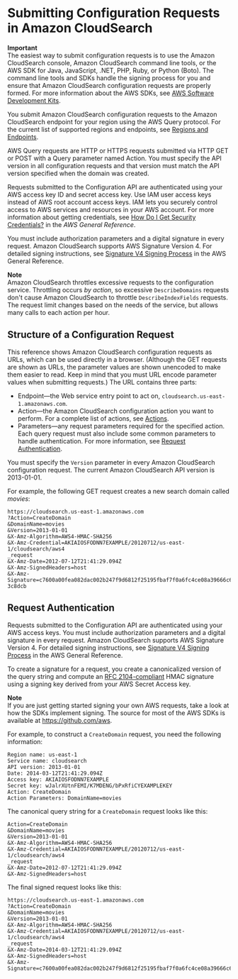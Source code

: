 # Submitting Configuration Requests in Amazon CloudSearch<a name="submitting-configuration-requests"></a>

**Important**  
The easiest way to submit configuration requests is to use the Amazon CloudSearch console, Amazon CloudSearch command line tools, or the AWS SDK for Java, JavaScript, \.NET, PHP, Ruby, or Python \(Boto\)\. The command line tools and SDKs handle the signing process for you and ensure that Amazon CloudSearch configuration requests are properly formed\. For more information about the AWS SDKs, see [AWS Software Development Kits](http://aws.amazon.com/code)\. 

 You submit Amazon CloudSearch configuration requests to the Amazon CloudSearch endpoint for your region using the AWS Query protocol\. For the current list of supported regions and endpoints, see [Regions and Endpoints](https://docs.aws.amazon.com/general/latest/gr/rande.html#cloudsearch_region)\.

 AWS Query requests are HTTP or HTTPS requests submitted via HTTP GET or POST with a Query parameter named Action\. You must specify the API version in all configuration requests and that version must match the API version specified when the domain was created\. 

Requests submitted to the Configuration API are authenticated using your AWS access key ID and secret access key\. Use IAM user access keys instead of AWS root account access keys\. IAM lets you securely control access to AWS services and resources in your AWS account\. For more information about getting credentials, see [How Do I Get Security Credentials?](https://docs.aws.amazon.com/general/latest/gr/getting-aws-sec-creds.html) in the *AWS General Reference*\. 

You must include authorization parameters and a digital signature in every request\. Amazon CloudSearch supports AWS Signature Version 4\. For detailed signing instructions, see [Signature V4 Signing Process](https://docs.aws.amazon.com/general/latest/gr/signature-version-4.html) in the AWS General Reference\.

**Note**  
Amazon CloudSearch throttles excessive requests to the configuration service\. Throttling occurs *by action*, so excessive `DescribeDomains` requests don't cause Amazon CloudSearch to throttle `DescribeIndexFields` requests\. The request limit changes based on the needs of the service, but allows many calls to each action per hour\.

## Structure of a Configuration Request<a name="submitting-configuration-requests-structure"></a>

This reference shows Amazon CloudSearch configuration requests as URLs, which can be used directly in a browser\. \(Although the GET requests are shown as URLs, the parameter values are shown unencoded to make them easier to read\. Keep in mind that you must URL encode parameter values when submitting requests\.\) The URL contains three parts:
+ Endpoint—the Web service entry point to act on, `cloudsearch.us-east-1.amazonaws.com`\. 
+ Action—the Amazon CloudSearch configuration action you want to perform\. For a complete list of actions, see [Actions](API_Operations.md)\. 
+ Parameters—any request parameters required for the specified action\. Each query request must also include some common parameters to handle authentication\. For more information, see [Request Authentication](#configuration-request-authentication)\.

You must specify the `Version` parameter in every Amazon CloudSearch configuration request\. The current Amazon CloudSearch API version is 2013\-01\-01\.

For example, the following GET request creates a new search domain called *movies*:

```
https://cloudsearch.us-east-1.amazonaws.com
?Action=CreateDomain
&DomainName=movies
&Version=2013-01-01
&X-Amz-Algorithm=AWS4-HMAC-SHA256
&X-Amz-Credential=AKIAIOSFODNN7EXAMPLE/20120712/us-east-1/cloudsearch/aws4
_request
&X-Amz-Date=2012-07-12T21:41:29.094Z
&X-Amz-SignedHeaders=host
&X-Amz-Signature=c7600a00fea082dac002b247f9d6812f25195fbaf7f0a6fc4ce08a39666c6a10
3c8dcb
```

## Request Authentication<a name="configuration-request-authentication"></a>

Requests submitted to the Configuration API are authenticated using your AWS access keys\. You must include authorization parameters and a digital signature in every request\. Amazon CloudSearch supports AWS Signature Version 4\. For detailed signing instructions, see [Signature V4 Signing Process](https://docs.aws.amazon.com/general/latest/gr/signature-version-4.html) in the AWS General Reference\.

To create a signature for a request, you create a canonicalized version of the query string and compute an [RFC 2104\-compliant](http://www.ietf.org/rfc/rfc2104.txt) HMAC signature using a signing key derived from your AWS Secret Access key\. 

**Note**  
If you are just getting started signing your own AWS requests, take a look at how the SDKs implement signing\. The source for most of the AWS SDKs is available at [https://github\.com/aws](https://github.com/aws)\.

For example, to construct a `CreateDomain` request, you need the following information:

```
Region name: us-east-1
Service name: cloudsearch
API version: 2013-01-01
Date: 2014-03-12T21:41:29.094Z
Access key: AKIAIOSFODNN7EXAMPLE
Secret key: wJalrXUtnFEMI/K7MDENG/bPxRfiCYEXAMPLEKEY
Action: CreateDomain
Action Parameters: DomainName=movies
```

The canonical query string for a `CreateDomain` request looks like this: 

```
Action=CreateDomain
&DomainName=movies
&Version=2013-01-01
&X-Amz-Algorithm=AWS4-HMAC-SHA256
&X-Amz-Credential=AKIAIOSFODNN7EXAMPLE/20120712/us-east-1/cloudsearch/aws4
_request
&X-Amz-Date=2012-07-12T21:41:29.094Z
&X-Amz-SignedHeaders=host
```

The final signed request looks like this: 

```
https://cloudsearch.us-east-1.amazonaws.com
?Action=CreateDomain
&DomainName=movies
&Version=2013-01-01
&X-Amz-Algorithm=AWS4-HMAC-SHA256
&X-Amz-Credential=AKIAIOSFODNN7EXAMPLE/20120712/us-east-1/cloudsearch/aws4
_request
&X-Amz-Date=2014-03-12T21:41:29.094Z
&X-Amz-SignedHeaders=host
&X-Amz-Signature=c7600a00fea082dac002b247f9d6812f25195fbaf7f0a6fc4ce08a39666c6a10
```
